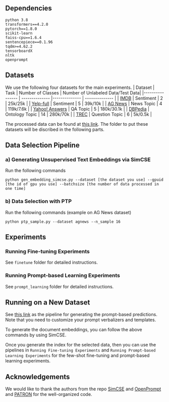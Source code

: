## Dependencies
```
python 3.8
transformers==4.2.0
pytorch==1.8.0
scikit-learn
faiss-cpu==1.6.4
sentencepiece==0.1.96
tqdm>=4.62.2
tensorboardX
nltk
openprompt
```

## Datasets
We use the following four datasets for the main experiments.
|   Dataset   | Task  | Number of Classes | Number of Unlabeled Data/Test Data|
|---------------- | -------------- |-------------- | -------------- |
| [IMDB](https://huggingface.co/datasets/imdb)       |     Sentiment           |     2   |  25k/25k  |
| [Yelp-full](https://github.com/yumeng5/WeSHClass)       |     Sentiment           |     5   |  39k/10k  |
| [AG News](https://huggingface.co/datasets/ag_news) |    News Topic       |      4      |  119k/7.6k   |
| [Yahoo! Answers](https://huggingface.co/datasets/yahoo_answers_topics)  |  QA Topic  |     5        |     180k/30.1k    |
| [DBPedia](https://huggingface.co/datasets/dbpedia_14)     |     Ontology Topic      |      14      |     280k/70k      |
| [TREC](https://huggingface.co/datasets/trec)     |     Question Topic      |      6      |     5k/0.5k      |

The processed data can be found at [this link](https://drive.google.com/drive/folders/1qSGGxVlxmy1-T1RLDlwGlGHKrw2kEKKm?usp=sharing). The folder to put these datasets will be discribed in the following parts.

## Data Selection Pipeline
### a) Generating Unsupervised Text Embeddings via SimCSE
Run the following commands
```
python gen_embedding_simcse.py --dataset [the dataset you use] --gpuid [the id of gpu you use] --batchsize [the number of data processed in one time]
```

### b) Data Selection with  PTP
Run the following commands (example on AG News dataset)
```
python ptp_sample.py --dataset agnews --n_sample 16
```

## Experiments
### Running Fine-tuning Experiments
See `finetune` folder for detailed instructions.


### Running Prompt-based Learning Experiments
See `prompt_learning` folder for detailed instructions.


## Running on a New Dataset

See [this link](https://github.com/thunlp/OpenPrompt/blob/ca27491101df0108a8dd753e5b1e79bf591f65d3/docs/source/notes/examples.rst#introduction-with-an-example) as the pipeline for generating the prompt-based predictions. Note that you need to customize your prompt verbalizers and templates.

To generate the document embeddings, you can follow the above commands by using SimCSE. 

Once you generate the index for the selected data, then you can use the pipelines in `Running Fine-tuning Experiments` and `Running Prompt-based Learning Experiments` for the few-shot fine-tuning and prompt-based learning experiments. 

## Acknowledgements 
We would like to thank the authors from the repo [SimCSE](https://github.com/princeton-nlp/SimCSE) and [OpenPrompt](https://github.com/thunlp/OpenPrompt) and [PATRON](https://github.com/yueyu1030/Patron) for the well-organized code.
